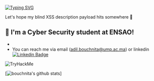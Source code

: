 [![Typing SVG](https://readme-typing-svg.herokuapp.com?font=Hack&color=%239315B7&lines=Hey!+I'm+Adil+-+aka+N0stradamus)](https://git.io/typing-svg)


Let's hope my blind XSS description payload hits somewhere :penguin:

## :name_badge: I'm a Cyber Security student at ENSAO!
<!--<img align="right" src="https://c.tenor.com/OKO48giZVgwAAAAC/school-superbad.gif" /> -->
<!--
- :meat_on_bone: I'm currently working on my final year project and learning some red team subjects
- :tangerine: I spend the most of my day studying new things on hackthebox or tryhackme.
- :tomato: I'm looking for internship -->
- <!--:watermelon: -->
-  You can reach me via email (adil.bouchnita@ump.ac.ma) or linkedin [![Linkedin Badge](https://img.shields.io/twitter/url?color=lightblue&label=Adil%20BOUCHNITA&logo=linkedin&logoColor=lightblue&style=for-the-badge&url=https%3A%2F%2Fwww%2Elinkedin%2Ecom%2Fin%2Fadil%2Dbouchnita%2D557b0118b%2F)](https://www.linkedin.com/in/adil-bouchnita-557b0118b/)



<img src="https://tryhackme-badges.s3.amazonaws.com/N0stradamus.png" alt="TryHackMe">


[![bouchnita's github stats](https://github-readme-stats.vercel.app/api?username=bouchnita&show_icons=true&theme=dracula)]

<!--
**bouchnita/bouchnita** is a ✨ _special_ ✨ repository because its `README.md` (this file) appears on your GitHub profile.

Here are some ideas to get you started:

- 🔭 I’m currently working on ...
- 🌱 I’m currently learning ...
- 👯 I’m looking to collaborate on ...
- 🤔 I’m looking for help with ...
- 💬 Ask me about ...
- 📫 How to reach me: ...
- 😄 Pronouns: ...
- ⚡ Fun fact: ...

## Description
At the age of 13, I created my first ever computer virus on a Windows XP and
since then have been obsessed with to Security Research and Software Development.
I am currently working on getting my OSCP and Pentest+ to be an expert in the
field on Information Security and pen-testing. On this github I have a lot of
repositories ranging from my personnal work to my portfolio projects and
School Projects.
-->


